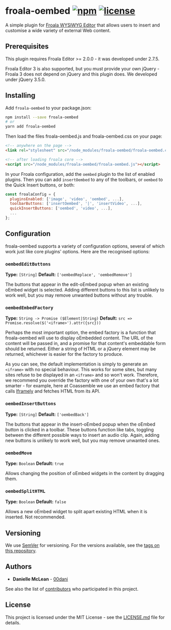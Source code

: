 # froala-oembed [![npm](https://img.shields.io/npm/v/froala-oembed.svg)](https://www.npmjs.com/package/froala-oembed) [![license](https://img.shields.io/npm/l/froala-oembed.svg)](LICENSE.md)

A simple plugin for [Froala WYSIWYG Editor](https://www.froala.com/wysiwyg-editor/) that allows users to insert and customise a wide variety of external Web content.

## Prerequisites

This plugin requires Froala Editor >= 2.0.0 - it was developed under 2.7.5.

Froala Editor 3 is also supported, but you must provide your own jQuery - Froala 3 does not depend on jQuery and this plugin does. We developed under jQuery 3.5.0.

## Installing

Add `froala-oembed` to your package.json:
```bash
npm install --save froala-oembed
# or
yarn add froala-oembed
```

Then load the files froala-oembed.js and froala-oembed.css on your page:
```html
<!-- anywhere on the page -->
<link rel="stylesheet" src="/node_modules/froala-oembed/froala-oembed.css" />

<!-- after loading froala core -->
<script src="/node_modules/froala-oembed/froala-oembed.js"></script>
```

In your Froala configuration, add the `oembed` plugin to the list of enabled plugins. Then you can add `insertOembed` to any of the toolbars, or `oembed` to the Quick Insert buttons, or both:
```javascript
const froalaConfig = {
  pluginsEnabled: ['image', 'video', 'oembed', ...],
  toolbarButtons: ['insertOembed', '|', 'insertVideo', ...],
  quickInsertButtons: ['oembed', 'video', ...],
  ...
};
```

## Configuration

froala-oembed supports a variety of configuration options, several of which work just like core plugins' options. Here are the recognised options:

### `oembedEditButtons`

**Type:** `[String]`
**Default:** `['oembedReplace', 'oembedRemove']`

The buttons that appear in the edit-oEmbed popup when an existing oEmbed widget is selected. Adding different buttons to this list is unlikely to work well, but you may remove unwanted buttons without any trouble.

### `oembedEmbedFactory`

**Type:** `String -> Promise ($Element|String)`
**Default:** `src => Promise.resolve($('<iframe>').attr({src}))`

Perhaps the most important option, the embed factory is a function that froala-oembed will use to display oEmbedded content. The URL of the content will be passed in, and a promise for that content's embeddable form should be returned. Either a string of HTML or a jQuery element may be returned, whichever is easier for the factory to produce.

As you can see, the default implementation is simply to generate an `<iframe>` with no special behaviour. This works for some sites, but many sites refuse to be displayed in an `<iframe>` and so won't work. Therefore, we recommend you override the factory with one of your own that's a lot smarter - for example, here at Coassemble we use an embed factory that calls [Iframely](https://iframely.com/) and fetches HTML from its API.

### `oembedInsertButtons`

**Type:** `[String]`
**Default:** `['oembedBack']`

The buttons that appear in the insert-oEmbed popup when the oEmbed button is clicked in a toolbar. These buttons function like tabs, toggling between the different possible ways to insert an audio clip. Again, adding new buttons is unlikely to work well, but you may remove unwanted ones.

### `oembedMove`

**Type:** `Boolean`
**Default:** `true`

Allows changing the position of oEmbed widgets in the content by dragging them.

### `oembedSplitHTML`

**Type:** `Boolean`
**Default:** `false`

Allows a new oEmbed widget to split apart existing HTML when it is inserted. Not recommended.

## Versioning

We use [SemVer](http://semver.org/) for versioning. For the versions available, see the [tags on this repository](https://github.com/coassemble/froala-oembed/tags). 

## Authors

* **Danielle McLean** - [00dani](https://github.com/00dani)

See also the list of [contributors](https://github.com/coassemble/froala-oembed/contributors) who participated in this project.

## License

This project is licensed under the MIT License - see the [LICENSE.md](LICENSE.md) file for details.
